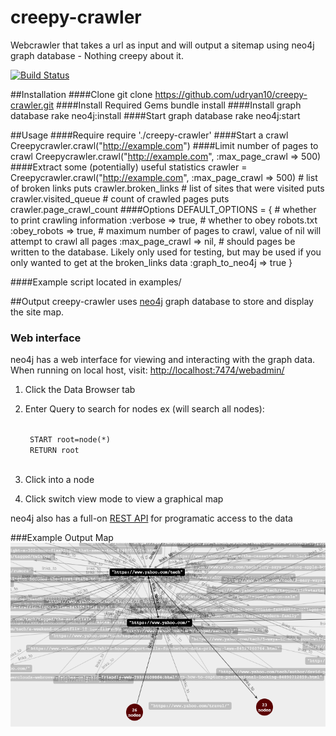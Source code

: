 creepy-crawler
==============

Webcrawler that takes a url as input and will output a sitemap using neo4j graph database - Nothing creepy about it.

[![Build Status](https://travis-ci.org/udryan10/creepy-crawler.svg?branch=master)](https://travis-ci.org/udryan10/creepy-crawler)


##Installation
####Clone
    git clone https://github.com/udryan10/creepy-crawler.git
####Install Required Gems
    bundle install
####Install graph database
    rake neo4j:install
####Start graph database
    rake neo4j:start

##Usage
####Require
    require './creepy-crawler'
####Start a crawl
    Creepycrawler.crawl("http://example.com")
####Limit number of pages to crawl
    Creepycrawler.crawl("http://example.com", :max_page_crawl => 500)
####Extract some (potentially) useful statistics
    crawler = Creepycrawler.crawl("http://example.com", :max_page_crawl => 500)
    # list of broken links
    puts crawler.broken_links
    # list of sites that were visited
    puts crawler.visited_queue
    # count of crawled pages
    puts crawler.page_crawl_count
####Options
    DEFAULT_OPTIONS = {
      # whether to print crawling information
      :verbose => true,
      # whether to obey robots.txt
      :obey_robots => true,
      # maximum number of pages to crawl, value of nil will attempt to crawl all pages
      :max_page_crawl => nil,
      # should pages be written to the database. Likely only used for testing, but may be used if you only wanted to get at the broken_links data
      :graph_to_neo4j => true
    }

####Example script located in examples/

##Output
creepy-crawler uses [neo4j](http://www.neo4j.org/) graph database to store and display the site map.

### Web interface
neo4j has a web interface for viewing and interacting with the graph data. When running on local host, visit: [http://localhost:7474/webadmin/](http://localhost:7474/webadmin/)

1. Click the Data Browser tab
2. Enter Query to search for nodes ex (will search all nodes):

    <code>
    START root=node(*) 
    RETURN root
    </code>
    
3. Click into a node
4. Click switch view mode to view a graphical map

neo4j also has a full-on [REST API](http://docs.neo4j.org/chunked/stable/rest-api.html) for programatic access to the data

###Example Output Map
![Output Map](https://raw.githubusercontent.com/udryan10/creepy-crawler/master/examples/output_map.png)
